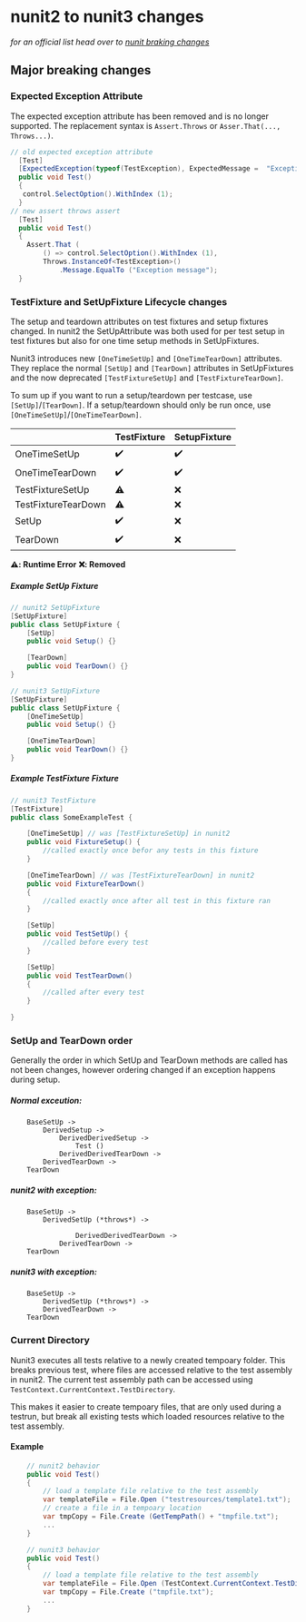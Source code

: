 
# nunit2 to nunit3 changes

_for an official list head over to [nunit braking changes](https://github.com/nunit/docs/wiki/Breaking-Changes)_

## Major breaking changes


### Expected Exception Attribute

The expected exception attribute has been removed and is no longer supported.
The replacement syntax is `Assert.Throws` or `Asser.That(..., Throws...)`.

```csharp
// old expected exception attribute
  [Test]
  [ExpectedException(typeof(TestException), ExpectedMessage =  "Exception message")]
  public void Test()
  {  
   control.SelectOption().WithIndex (1); 
  }
// new assert throws assert
  [Test]
  public void Test()
  {  
    Assert.That (
        () => control.SelectOption().WithIndex (1), 
        Throws.InstanceOf<TestException>()
            .Message.EqualTo ("Exception message");
  }    

```

### TestFixture and SetUpFixture Lifecycle changes

The setup and teardown attributes on test fixtures and setup fixtures changed. In nunit2
the SetUpAttribute was both used for per test setup in test fixtures but also for one time setup methods in SetUpFixtures.

Nunit3 introduces new `[OneTimeSetUp]` and `[OneTimeTearDown]` attributes. They replace the normal `[SetUp]` and `[TearDown]` attributes in SetUpFixtures 
and the now deprecated `[TestFixtureSetUp]` and `[TestFixtureTearDown]`.

To sum up if you want to run a setup/teardown per testcase, use `[SetUp]`/`[TearDown]`. If a setup/teardown should only be run once, use `[OneTimeSetUp]`/`[OneTimeTearDown]`.


|     | TestFixture | SetupFixture |
| --- | --- | --- |
| OneTimeSetUp | ✔️ | ✔️ |
| OneTimeTearDown | ✔️ | ✔️ |
| TestFixtureSetUp | ⚠️ | ❌ |
| TestFixtureTearDown | ⚠️ | ❌ |
| SetUp | ✔️ | ❌ |
| TearDown | ✔️ | ❌ |

__⚠️: Runtime Error__
__❌: Removed__

##### Example SetUp Fixture
```csharp
// nunit2 SetUpFixture
[SetUpFixture]
public class SetUpFixture {
    [SetUp]
    public void Setup() {}

    [TearDown]
    public void TearDown() {}   
} 

// nunit3 SetUpFixture
[SetUpFixture]
public class SetUpFixture {
    [OneTimeSetUp]
    public void Setup() {}

    [OneTimeTearDown]
    public void TearDown() {}
} 

``` 
##### Example TestFixture Fixture

```csharp
// nunit3 TestFixture
[TestFixture]
public class SomeExampleTest {

    [OneTimeSetUp] // was [TestFixtureSetUp] in nunit2
    public void FixtureSetup() {
        //called exactly once befor any tests in this fixture
    }

    [OneTimeTearDown] // was [TestFixtureTearDown] in nunit2
    public void FixtureTearDown() 
    {
        //called exactly once after all test in this fixture ran
    }

    [SetUp]
    public void TestSetUp() {
        //called before every test
    }

    [SetUp]
    public void TestTearDown() 
    {
        //called after every test
    }

} 
```
### SetUp and TearDown order

Generally the order in which SetUp and TearDown methods are called has not been changes, 
however ordering changed if an exception happens during setup.


##### Normal exceution:

```    
    BaseSetUp -> 
        DerivedSetup -> 
            DerivedDerivedSetup -> 
                Test ()
            DerivedDerivedTearDown -> 
        DerivedTearDown -> 
    TearDown
```    
##### nunit2 with exception:
```
    BaseSetUp -> 
        DerivedSetUp (*throws*) -> 
    
                DerivedDerivedTearDown -> 
            DerivedTearDown -> 
    TearDown
```
##### nunit3 with exception:
```
    BaseSetUp -> 
        DerivedSetUp (*throws*) -> 
        DerivedTearDown -> 
    TearDown
```

### Current Directory

Nunit3 executes all tests relative to a newly created tempoary folder. This breaks previous test, where files are accessed relative to the test assembly in nunit2.
The current test assembly path can be accessed using `TestContext.CurrentContext.TestDirectory`.

This makes it easier to create tempoary files, that are only used during a testrun, 
but break all existing tests which loaded resources relative to the test assembly.

#### Example

```csharp
    // nunit2 behavior
    public void Test() 
    {
        // load a template file relative to the test assembly
        var templateFile = File.Open ("testresources/template1.txt");
        // create a file in a tempoary location
        var tmpCopy = File.Create (GetTempPath() + "tmpfile.txt");
        ...
    }

    // nunit3 behavior
    public void Test() 
    {
        // load a template file relative to the test assembly
        var templateFile = File.Open (TestContext.CurrentContext.TestDirectory + "/testresources/template1.txt");
        var tmpCopy = File.Create ("tmpfile.txt");
        ...
    }

```